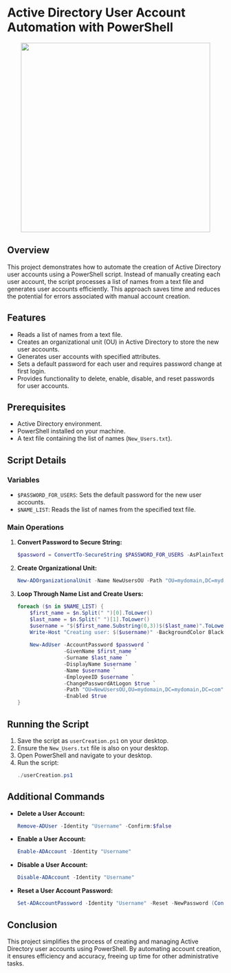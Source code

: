 # Active Directory User Account Automation with PowerShell
<div align="center">
    <img src="https://github.com/SamHaze/Automating-AD/assets/131014255/eee32d10-00ef-4f5f-8830-4c75aff2bfa3" width="440" />
</div>

## Overview
This project demonstrates how to automate the creation of Active Directory user accounts using a PowerShell script. Instead of manually creating each user account, the script processes a list of names from a text file and generates user accounts efficiently. This approach saves time and reduces the potential for errors associated with manual account creation.

## Features
- Reads a list of names from a text file.
- Creates an organizational unit (OU) in Active Directory to store the new user accounts.
- Generates user accounts with specified attributes.
- Sets a default password for each user and requires password change at first login.
- Provides functionality to delete, enable, disable, and reset passwords for user accounts.

## Prerequisites
- Active Directory environment.
- PowerShell installed on your machine.
- A text file containing the list of names (`New_Users.txt`).

## Script Details
### Variables
- `$PASSWORD_FOR_USERS`: Sets the default password for the new user accounts.
- `$NAME_LIST`: Reads the list of names from the specified text file.

### Main Operations
1. **Convert Password to Secure String:**
   ```powershell
   $password = ConvertTo-SecureString $PASSWORD_FOR_USERS -AsPlainText -Force
   ```

2. **Create Organizational Unit:**
   ```powershell
   New-ADOrganizationalUnit -Name NewUsersOU -Path "OU=mydomain,DC=mydomain,DC=com" -ProtectedFromAccidentalDeletion $false
   ```

3. **Loop Through Name List and Create Users:**
   ```powershell
   foreach ($n in $NAME_LIST) {
       $first_name = $n.Split(" ")[0].ToLower()
       $last_name = $n.Split(" ")[1].ToLower()
       $username = "$($first_name.Substring(0,3))$($last_name)".ToLower()
       Write-Host "Creating user: $($username)" -BackgroundColor Black -ForegroundColor Green
       
       New-AdUser -AccountPassword $password `
                  -GivenName $first_name `
                  -Surname $last_name `
                  -DisplayName $username `
                  -Name $username `
                  -EmployeeID $username `
                  -ChangePasswordAtLogon $true `
                  -Path "OU=NewUsersOU,OU=mydomain,DC=mydomain,DC=com" `
                  -Enabled $true
   }
   ```

## Running the Script
1. Save the script as `userCreation.ps1` on your desktop.
2. Ensure the `New_Users.txt` file is also on your desktop.
3. Open PowerShell and navigate to your desktop.
4. Run the script:
   ```powershell
   ./userCreation.ps1
   ```

## Additional Commands
- **Delete a User Account:**
  ```powershell
  Remove-ADUser -Identity "Username" -Confirm:$false
  ```
- **Enable a User Account:**
  ```powershell
  Enable-ADAccount -Identity "Username"
  ```
- **Disable a User Account:**
  ```powershell
  Disable-ADAccount -Identity "Username"
  ```
- **Reset a User Account Password:**
  ```powershell
  Set-ADAccountPassword -Identity "Username" -Reset -NewPassword (ConvertTo-SecureString "NewPassword" -AsPlainText -Force)
  ```

## Conclusion
This project simplifies the process of creating and managing Active Directory user accounts using PowerShell.
By automating account creation, it ensures efficiency and accuracy, freeing up time for other administrative tasks.

